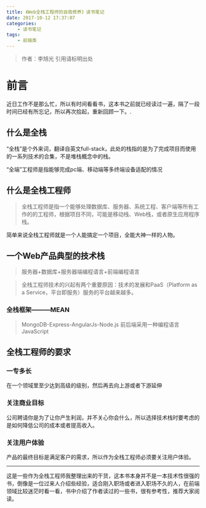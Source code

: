 ```yaml
---
title: 《Web全栈工程师的自我修养》读书笔记
date: 2017-10-12 17:37:07
categories: 
	- 读书笔记
tags: 
	- 前端类
---
```

> 作者：李旭光
> 引用请标明出处


# 前言

近日工作不是那么忙，所以有时间看看书，这本书之前就已经读过一遍，隔了一段时间已经有所忘记，所以再次拾起，重新回顾一下。.
<!-- more -->

## 什么是全栈
“全栈”是个外来词，翻译自英文full-stack，此处的栈指的是为了完成项目而使用的一系列技术的合集，不是堆栈概念中的栈。

“全端”工程师是指能够完成pc端、移动端等多终端设备适配的情况

## 什么是全栈工程师
> 全栈工程师是指一个能够处理数据库、服务器、系统工程、客户端等所有工作的的工程师，根据项目不同，可能是移动栈、Web栈，或者原生应用程序栈。

简单来说全栈工程师就是一个人能搞定一个项目，全能大神一样的人物。

## 一个Web产品典型的技术栈
> 服务器+数据库+服务器端编程语言+前端编程语言

> 全栈工程师技术的兴起有两个重要原因：技术的发展和PaaS（Platform as a Service，平台即服务）服务的平台越来越多。

### 全栈框架———MEAN
> MongoDB-Express-AngularJs-Node.js
前后端采用一种编程语言JavaScript

## 全栈工程师的要求
### 一专多长
在一个领域里至少达到高级的级别，然后再去向上游或者下游延伸
### 关注商业目标
公司聘请你是为了让你产生利润，并不关心你会什么，所以选择技术栈时要考虑的是如何降低公司的成本或者提高收入。
### 关注用户体验
产品的最终目标是满足客户的需求，所以作为全栈工程师必须要关注用户体验。

---

这是一些作为全栈工程师我整理出来的干货，这本书本身并不是一本技术性很强的书，倒像是一位过来人介绍些经验，适合刚入职场或者进入职场不久的人，在前端领域比较迷茫时看一看，书中介绍了作者读过的一些书，很有参考性，推荐大家阅读。